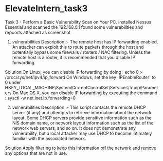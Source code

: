# ElevateIntern_task3
Task 3 - Perform a Basic Vulnerability Scan on Your PC.
installed Nessus Essential and scanned the 192.168.0.1
found some vulnerabilities and repoorts attached as screenshot

1. vulnerabilities Description :- 
The remote host has IP forwarding enabled. An attacker can exploit this to route packets through the host and potentially bypass some firewalls / routers / NAC filtering.
Unless the remote host is a router, it is recommended that you disable IP forwarding.


Solution
On Linux, you can disable IP forwarding by doing :
echo 0 > /proc/sys/net/ipv4/ip_forward
On Windows, set the key 'IPEnableRouter' to 0 under
HKEY_LOCAL_MACHINE\System\CurrentControlSet\Services\Tcpip\Parameters
On Mac OS X, you can disable IP forwarding by executing the command :
sysctl -w net.inet.ip.forwarding=0

2. vulnerabilities Description :- 
This script contacts the remote DHCP server (if any) and attempts to retrieve information about the network layout.
Some DHCP servers provide sensitive information such as the NIS domain name, or network layout information such as the list of the network web servers, and so on.
It does not demonstrate any vulnerability, but a local attacker may use DHCP to become intimately familiar with the associated network.

Solution
Apply filtering to keep this information off the network and remove any options that are not in use.
